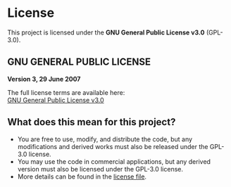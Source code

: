 # License

This project is licensed under the **GNU General Public License v3.0** (GPL-3.0).

## GNU GENERAL PUBLIC LICENSE

**Version 3, 29 June 2007**

The full license terms are available here:  
[GNU General Public License v3.0](https://github.com/Seenivers/.github/blob/main/LICENSE)

## What does this mean for this project?

- You are free to use, modify, and distribute the code, but any modifications and derived works must also be released under the GPL-3.0 license.
- You may use the code in commercial applications, but any derived version must also be licensed under the GPL-3.0 license.
- More details can be found in the [license file](https://github.com/Seenivers/.github/blob/main/LICENSE).
